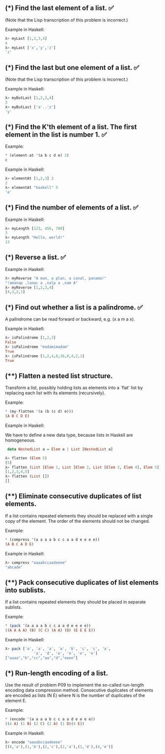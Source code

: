 ## (*) Find the last element of a list. :white_check_mark:
   
(Note that the Lisp transcription of this problem is incorrect.)
   
Example in Haskell:
   
```haskell
λ> myLast [1,2,3,4]
4
λ> myLast ['x','y','z']
'z'
```

   
## (*) Find the last but one element of a list. :white_check_mark:
   
(Note that the Lisp transcription of this problem is incorrect.)
   
Example in Haskell:
   
```haskell
λ> myButLast [1,2,3,4]
3
λ> myButLast ['a'..'z']
'y'
```

   
## (*) Find the K'th element of a list. The first element in the list is number 1. :white_check_mark:
   
Example:
   
```haskell
* (element-at '(a b c d e) 3)
c
```
Example in Haskell:
   
```haskell
λ> elementAt [1,2,3] 2
2
λ> elementAt "haskell" 5
'e'
```

   
## (*) Find the number of elements of a list. :white_check_mark:
   
Example in Haskell:
   
```haskell
λ> myLength [123, 456, 789]
3
λ> myLength "Hello, world!"
13
```

   
## (*) Reverse a list. :white_check_mark:
   
Example in Haskell:
   
```haskell
λ> myReverse "A man, a plan, a canal, panama!"
"!amanap ,lanac a ,nalp a ,nam A"
λ> myReverse [1,2,3,4]
[4,3,2,1]
```

   
## (*) Find out whether a list is a palindrome. :white_check_mark:

A palindrome can be read forward or backward; e.g. (x a m a x). 
   
Example in Haskell:
   
```haskell
λ> isPalindrome [1,2,3]
False
λ> isPalindrome "madamimadam"
True
λ> isPalindrome [1,2,4,8,16,8,4,2,1]
True
```

   
## (**) Flatten a nested list structure.
   
Transform a list, possibly holding lists as elements into a `flat' list by replacing each list with its elements (recursively).
   
Example:
   
```haskell
* (my-flatten '(a (b (c d) e)))
(A B C D E)
```
Example in Haskell:
   
We have to define a new data type, because lists in Haskell are homogeneous. 
   
```haskell
 data NestedList a = Elem a | List [NestedList a]
```
```haskell
λ> flatten (Elem 5)
[5]
λ> flatten (List [Elem 1, List [Elem 2, List [Elem 3, Elem 4], Elem 5]])
[1,2,3,4,5]
λ> flatten (List [])
[]
```

   
## (**) Eliminate consecutive duplicates of list elements.
   
If a list contains repeated elements they should be replaced with a single copy of the element. The order of the elements should not be changed.
   
Example:
   
```haskell
* (compress '(a a a a b c c a a d e e e e))
(A B C A D E)
```
Example in Haskell:
   
```haskell
λ> compress "aaaabccaadeeee"
"abcade"
```
## (**) Pack consecutive duplicates of list elements into sublists.
If a list contains repeated elements they should be placed in separate sublists.
   
Example:
   
```haskell
* (pack '(a a a a b c c a a d e e e e))
((A A A A) (B) (C C) (A A) (D) (E E E E))
```
Example in Haskell:
   
```haskell
λ> pack ['a', 'a', 'a', 'a', 'b', 'c', 'c', 'a', 
             'a', 'd', 'e', 'e', 'e', 'e']
["aaaa","b","cc","aa","d","eeee"]
```
## (*) Run-length encoding of a list.
Use the result of problem P09 to implement the so-called run-length encoding data compression method. Consecutive duplicates of elements are encoded as lists (N E) where N is the number of duplicates of the element E.
   
Example:
   
```haskell
* (encode '(a a a a b c c a a d e e e e))
((4 A) (1 B) (2 C) (2 A) (1 D)(4 E))
```
Example in Haskell:
   
```haskell
λ> encode "aaaabccaadeeee"
[(4,'a'),(1,'b'),(2,'c'),(2,'a'),(1,'d'),(4,'e')]
```

